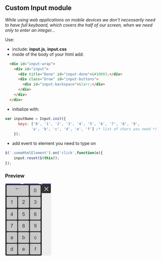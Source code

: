 ## Custom Input module

*While using web applications on mobile devices we don't necessarily need to have full keyboard, 
which covers the half of our screen, when we need only to enter an integer...*

Use:

* include: **input.js**, **input.css**
* inside of the body of your html add:
```html
  <div id="input-wrap">
    <div id="input">
      <div title="Done" id="input-done">&#10003;</div>
      <div class="brow" id="input-buttons">
        <div id="input-backspace">&larr;</div>
      </div>
    </div>
  </div>
```  
* initialize with: 
```javascript
var inputName = Input.init({
      keys: ['0', '1', '2', '3', '4', '5', '6', '7', '8', '9', 
            'a', 'b', 'c', 'd', 'e', 'f'] /* list of chars you need */
    });
```
* add event to element you need to type on 
```javascript
$('.someHtmlElement').on('click',function(e){
    input.reset($(this));
});
```

### Preview
![Preview image](/preview.jpg)
 
